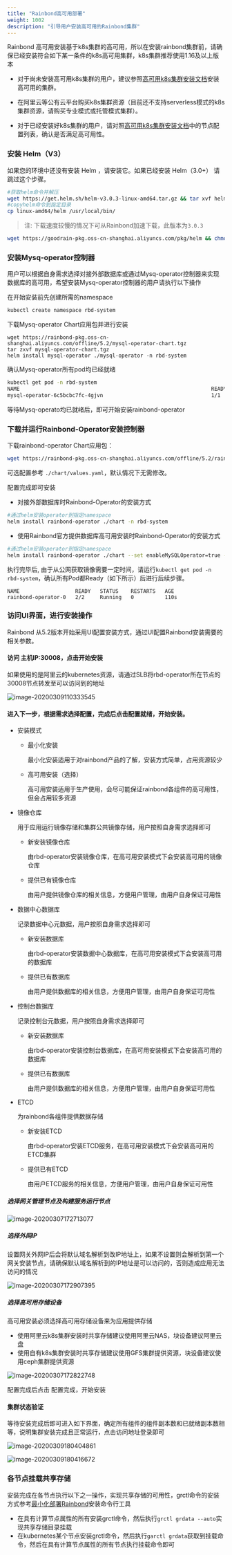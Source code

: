 ```yaml
---
title: "Rainbond高可用部署"
weight: 1002
description: "引导用户安装高可用的Rainbond集群"
---
```


Rainbond 高可用安装基于k8s集群的高可用，所以在安装rainbond集群前，请确保已经安装符合如下某一条件的k8s高可用集群，k8s集群推荐使用1.16及以上版本

- 对于尚未安装高可用k8s集群的用户，建议参照[高可用k8s集群安装文档](/docs/user-operations/install/k8s-install)安装高可用的集群。

- 在阿里云等公有云平台购买k8s集群资源（目前还不支持serverless模式的k8s集群资源，请购买专业模式或托管模式集群）。

- 对于已经安装好k8s集群的用户，请对照[高可用k8s集群安装文档](/docs/user-operations/install/k8s-install)中的节点配置列表，确认是否满足高可用性。

### 安装 Helm（V3）

如果您的环境中还没有安装 Helm ，请安装它。如果已经安装 Helm（3.0+） 请跳过这个步骤。

```bash
#获取helm命令并解压
wget https://get.helm.sh/helm-v3.0.3-linux-amd64.tar.gz && tar xvf helm-v3.0.3-linux-amd64.tar.gz
#copyhelm命令到指定目录
cp linux-amd64/helm /usr/local/bin/
```

> 注: 下载速度较慢的情况下可从Rainbond加速下载，此版本为`3.0.3`

```bash
wget https://goodrain-pkg.oss-cn-shanghai.aliyuncs.com/pkg/helm && chmod +x helm && mv helm /usr/local/bin/
```



### 安装Mysq-operator控制器

用户可以根据自身需求选择对接外部数据库或通过Mysq-operator控制器来实现数据库的高可用，希望安装Mysq-operator控制器的用户请执行以下操作



在开始安装前先创建所需的namespace

```bash
kubectl create namespace rbd-system
```

下载Mysq-operator Chart应用包并进行安装

    wget https://rainbond-pkg.oss-cn-shanghai.aliyuncs.com/offline/5.2/mysql-operator-chart.tgz
    tar zxvf mysql-operator-chart.tgz
    helm install mysql-operator ./mysql-operator -n rbd-system
确认Mysq-operator所有pod均已经就绪

```bash
kubectl get pod -n rbd-system
NAME                                                              READY   STATUS    RESTARTS   AGE
mysql-operator-6c5bcbc7fc-4gjvn                                   1/1     Running   0          5m7s
```


等待Mysq-operato均已就绪后，即可开始安装rainbond-operator

### 下载并运行Rainbond-Operator安装控制器

下载rainbond-operator Chart应用包：

```bash
wget https://rainbond-pkg.oss-cn-shanghai.aliyuncs.com/offline/5.2/rainbond-operator-chart-v5.2.0-beta2.tgz && tar xvf rainbond-operator-chart-v5.2.0-beta2.tgz
```

可选配置参考 `./chart/values.yaml`，默认情况下无需修改。

配置完成即可安装

- 对接外部数据库时Rainbond-Operator的安装方式

```bash
#通过helm安装operator到指定namespace
helm install rainbond-operator ./chart -n rbd-system
```

- 使用Rainbond官方提供数据库高可用安装时Rainbond-Operator的安装方式

```bash
#通过helm安装operator到指定namespace
helm install rainbond-operator ./chart --set enableMySQLOperator=true -n rbd-system
```

执行完毕后, 由于从公网获取镜像需要一定时间，请运行```kubectl get pod -n rbd-system```，确认所有Pod都Ready（如下所示）后进行后续步骤。

```
NAME                  READY   STATUS    RESTARTS   AGE
rainbond-operator-0   2/2     Running   0          110s
```

### 访问UI界面，进行安装操作
   Rainbond 从5.2版本开始采用UI配置安装方式，通过UI配置Rainbond安装需要的相关参数。

#### 访问 **主机IP:30008**，点击开始安装

如果使用的是阿里云的kubernetes资源，请通过SLB将rbd-operator所在节点的30008节点转发至可以访问到的地址

![image-20200309110333545](https://tva1.sinaimg.cn/large/00831rSTly1gcnhw2pbuzj31h50u0q6f.jpg)

#### 进入下一步，根据需求选择配置，完成后点击配置就绪，开始安装。

- 安装模式

  - 最小化安装

    最小化安装适用于对rainbond产品的了解，安装方式简单，占用资源较少

  - 高可用安装（选择）

    高可用安装适用于生产使用，会尽可能保证rainbond各组件的高可用性，但会占用较多资源

- 镜像仓库

  用于应用运行镜像存储和集群公共镜像存储，用户按照自身需求选择即可

  - 新安装镜像仓库

    由rbd-operator安装镜像仓库，在高可用安装模式下会安装高可用的镜像仓库

  - 提供已有镜像仓库

    由用户提供镜像仓库的相关信息，方便用户管理，由用户自身保证可用性

- 数据中心数据库

  记录数据中心元数据，用户按照自身需求选择即可

  - 新安装数据库

    由rbd-operator安装数据中心数据库，在高可用安装模式下会安装高可用的数据库

  - 提供已有数据库

    由用户提供数据库的相关信息，方便用户管理，由用户自身保证可用性

- 控制台数据库

  记录控制台元数据，用户按照自身需求选择即可

  - 新安装数据库

    由rbd-operator安装控制台数据库，在高可用安装模式下会安装高可用的数据库

  - 提供已有数据库

    由用户提供数据库的相关信息，方便用户管理，由用户自身保证可用性

- ETCD

  为rainbond各组件提供数据存储

  - 新安装ETCD

    由rbd-operator安装ETCD服务，在高可用安装模式下会安装高可用的ETCD集群

  - 提供已有ETCD

    由用户ETCD服务的相关信息，方便用户管理，由用户自身保证可用性

##### 选择网关管理节点及构建服务运行节点

![image-20200307172713077](https://tva1.sinaimg.cn/large/00831rSTgy1gclhqm5kpkj31z20c0771.jpg)

##### 选择外网IP

设置网关外网IP后会将默认域名解析到改IP地址上，如果不设置则会解析到第一个网关安装节点，请确保默认域名解析到的IP地址是可以访问的，否则造成应用无法访问的情况

![image-20200307172907395](https://tva1.sinaimg.cn/large/00831rSTgy1gclhsl7z0vj31z20b6gmm.jpg)

##### 选择高可用存储设备

高可用安装必须选择高可用存储设备来为应用提供存储

- 使用阿里云k8s集群安装时共享存储建议使用阿里云NAS，块设备建议阿里云盘
- 使用自有k8s集群安装时共享存储建议使用GFS集群提供资源，块设备建议使用ceph集群提供资源

![image-20200307172822748](https://tva1.sinaimg.cn/large/00831rSTgy1gclhrtkf3qj31z20smdlb.jpg) 

配置完成后点击 配置完成，开始安装

#### 集群状态验证

等待安装完成后即可进入如下界面，确定所有组件的组件副本数和已就绪副本数相等，说明集群安装完成且正常运行，点击访问地址登录即可

![image-20200309180404861](https://tva1.sinaimg.cn/large/00831rSTly1gcnu1kw0z7j31ix0u0n1f.jpg)

![image-20200309180416672](https://tva1.sinaimg.cn/large/00831rSTly1gcnu1s6fp3j31z20s040z.jpg)

### 各节点挂载共享存储

安装完成在各节点执行以下之一操作，实现共享存储的可用性，grctl命令的安装方式参考[最小化部署Rainbond](../minimal_install.md)安装命令行工具

- 在具有计算节点属性的所有安装grctl命令，然后执行```grctl grdata --auto```实现共享存储目录挂载
- 在kubernetes某个节点安装grctl命令，然后执行```garctl grdata```获取到挂载命令，然后在具有计算节点属性的所有节点执行挂载命令即可

